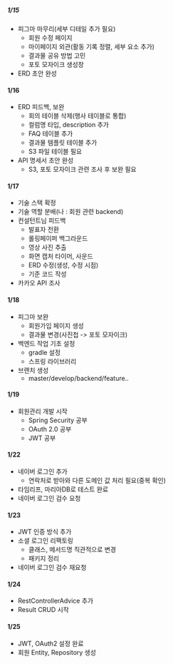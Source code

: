 ##### 1/15
- 피그마 마무리(세부 디테일 추가 필요)
    - 회원 수정 페이지
    - 마이페이지 외관(활동 기록 정렬, 세부 요소 추가) 
    - 결과물 공유 방법 고민
    - 포토 모자이크 생성창
- ERD 초안 완성

#### 1/16
- ERD 피드백, 보완
    - 회의 테이블 삭제(행사 테이블로 통합)
    - 컬럼명 타입, description 추가
    - FAQ 테이블 추가
    - 결과물 템플릿 테이블 추가
    - S3 파일 테이블 필요
- API 명세서 초안 완성
    - S3, 포토 모자이크 관련 조사 후 보완 필요

#### 1/17
- 기술 스택 확정
- 기술 역할 분배(나 : 회원 관련 backend)
- 컨설턴트님 피드백
    - 발표자 전환
    - 롤링페이퍼 백그라운드
    - 영상 사진 추출
    - 화면 캡처 타이머, 사운드
    - ERD 수정(생성, 수정 시점)
    - 기준 코드 작성
- 카카오 API 조사

#### 1/18
- 피그마 보완
    - 회원가입 페이지 생성
    - 결과물 변경(사진첩 -> 포토 모자이크)
- 백엔드 작업 기초 설정
    - gradle 설정
    - 스프링 라이브러리
- 브랜치 생성
    - master/develop/backend/feature..

#### 1/19
- 회원관리 개발 시작
	- Spring Security 공부
	- OAuth 2.0 공부
	- JWT 공부

#### 1/22
- 네이버 로그인 추가
    - 연락처로 받아와 다른 도메인 값 처리 필요(중복 확인)
- 타임리프, 마리아DB로 테스트 완료
- 네이버 로그인 검수 요청

#### 1/23
- JWT 인증 방식 추가
- 소셜 로그인 리팩토링
    - 클래스, 메서드명 직관적으로 변경
    - 패키지 정리
- 네이버 로그인 검수 재요청

#### 1/24
- RestControllerAdvice 추가
- Result CRUD 시작

#### 1/25
- JWT, OAuth2 설정 완료
- 회원 Entity, Repository 생성